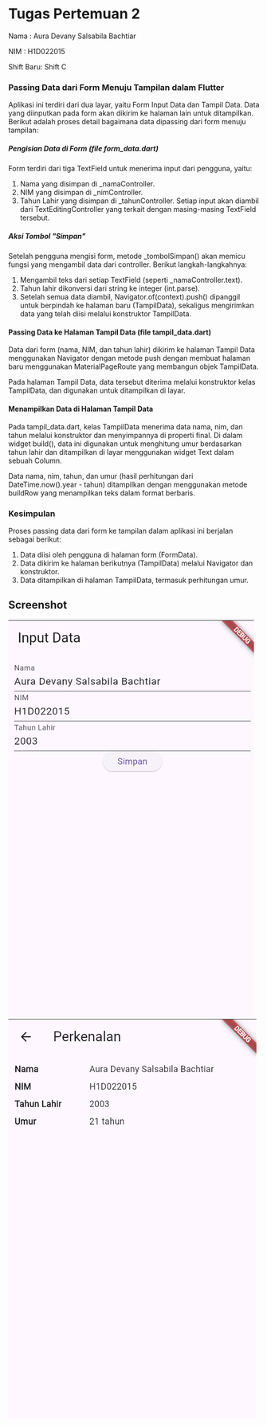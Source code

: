 # Tugas Pertemuan 2

Nama : Aura Devany Salsabila Bachtiar

NIM : H1D022015

Shift Baru: Shift C

### Passing Data dari Form Menuju Tampilan dalam Flutter
Aplikasi ini terdiri dari dua layar, yaitu Form Input Data dan Tampil Data. Data yang diinputkan pada form akan dikirim ke halaman lain untuk ditampilkan. Berikut adalah proses detail bagaimana data dipassing dari form menuju tampilan:


##### Pengisian Data di Form (file form_data.dart)

Form terdiri dari tiga TextField untuk menerima input dari pengguna, yaitu:

1. Nama yang disimpan di _namaController.
2. NIM yang disimpan di _nimController.
3. Tahun Lahir yang disimpan di _tahunController.
Setiap input akan diambil dari TextEditingController yang terkait dengan masing-masing TextField tersebut.

##### Aksi Tombol "Simpan"

Setelah pengguna mengisi form, metode _tombolSimpan() akan memicu fungsi yang mengambil data dari controller. Berikut langkah-langkahnya:

1. Mengambil teks dari setiap TextField (seperti _namaController.text).
2. Tahun lahir dikonversi dari string ke integer (int.parse).
3. Setelah semua data diambil, Navigator.of(context).push() dipanggil untuk berpindah ke halaman baru (TampilData), sekaligus mengirimkan data yang telah diisi melalui konstruktor TampilData.


#### Passing Data ke Halaman Tampil Data (file tampil_data.dart)

Data dari form (nama, NIM, dan tahun lahir) dikirim ke halaman Tampil Data menggunakan Navigator dengan metode push dengan membuat halaman baru menggunakan MaterialPageRoute yang membangun objek TampilData.

Pada halaman Tampil Data, data tersebut diterima melalui konstruktor kelas TampilData, dan digunakan untuk ditampilkan di layar.


#### Menampilkan Data di Halaman Tampil Data

Pada tampil_data.dart, kelas TampilData menerima data nama, nim, dan tahun melalui konstruktor dan menyimpannya di properti final. Di dalam widget build(), data ini digunakan untuk menghitung umur berdasarkan tahun lahir dan ditampilkan di layar menggunakan widget Text dalam sebuah Column.

Data nama, nim, tahun, dan umur (hasil perhitungan dari DateTime.now().year - tahun) ditampilkan dengan menggunakan metode buildRow yang menampilkan teks dalam format berbaris.


### Kesimpulan
Proses passing data dari form ke tampilan dalam aplikasi ini berjalan sebagai berikut:
1. Data diisi oleh pengguna di halaman form (FormData).
2. Data dikirim ke halaman berikutnya (TampilData) melalui Navigator dan konstruktor.
3. Data ditampilkan di halaman TampilData, termasuk perhitungan umur.

## Screenshot
![Lampiran Form](formAura.png)
![Lampiran Hasil](hasilAura.png)
